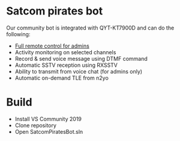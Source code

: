 # Satcom pirates bot
Our community bot is integrated with QYT-KT7900D and can do the following:

- [Full remote control for admins](https://satcom-uhf.github.io/QYT-KT7900D/RemoteControl/)
- Activity monitoring on selected channels
- Record & send voice message using DTMF command
- Automatic SSTV reception using RXSSTV
- Ability to transmit from voice chat (for admins only)
- Automatic on-demand TLE from n2yo


# Build
- Install VS Community 2019
- Clone repository
- Open SatcomPiratesBot.sln
